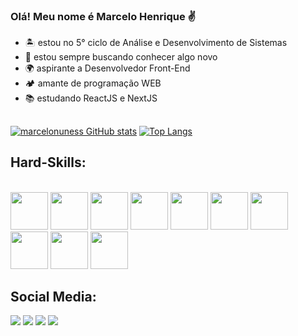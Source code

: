 ### Olá! Meu nome é Marcelo Henrique ✌
- 🏝 estou no 5° ciclo de Análise e Desenvolvimento de Sistemas
- 🚀 estou sempre buscando conhecer algo novo
- 🌍 aspirante a Desenvolvedor Front-End
- 🏕 amante de programação WEB
- 📚 estudando ReactJS e NextJS


##
[![marcelonuness GitHub stats](https://github-readme-stats.vercel.app/api?username=marcelonuness&show_icons=true&theme=highcontrast)](https://github.com/marcelonuness/github-readme-stats)
[![Top Langs](https://github-readme-stats.vercel.app/api/top-langs/?username=marcelonuness&layout=compact&theme=highcontrast)](https://github.com/marcelonuness/github-readme-stats)

## Hard-Skills:
<div style:"display: inline_block"><br>
<img src="https://cdn.jsdelivr.net/gh/devicons/devicon/icons/html5/html5-original-wordmark.svg" style="width: 60px;" />
<img src="https://cdn.jsdelivr.net/gh/devicons/devicon/icons/css3/css3-original-wordmark.svg" style="width: 60px;" />          
<img src="https://cdn.jsdelivr.net/gh/devicons/devicon/icons/javascript/javascript-original.svg" style="width: 60px;"/>          
<img src="https://cdn.jsdelivr.net/gh/devicons/devicon/icons/jquery/jquery-original.svg" style="width: 60px;"/>          
<img src="https://cdn.jsdelivr.net/gh/devicons/devicon/icons/bootstrap/bootstrap-original.svg" style="width: 60px;"/>
<img src="https://cdn.jsdelivr.net/gh/devicons/devicon/icons/mysql/mysql-original-wordmark.svg" style="width: 60px;" />          
<img src="https://cdn.jsdelivr.net/gh/devicons/devicon/icons/mongodb/mongodb-original.svg" style="width: 60px;"/>
<img src="https://cdn.jsdelivr.net/gh/devicons/devicon/icons/nodejs/nodejs-original.svg" style="width: 60px;"/>
<img src="https://cdn.jsdelivr.net/gh/devicons/devicon/icons/express/express-original.svg" style="width: 60px;" />
<img src="https://cdn.jsdelivr.net/gh/devicons/devicon/icons/c/c-original.svg" style="width: 60px;"/>
         
</div>

## Social Media:
<div>
  <a href="mailto:marcelohenrique.nunes@gmail.com" target="_blank"><img src="https://img.shields.io/badge/Gmail-D14836?style=for-the-badge&logo=gmail&logoColor=white" target="_blank"></a>
  <a href="https://www.instagram.com/ma.nunxs" target="_blank"><img src="https://img.shields.io/badge/Instagram-E4405F?style=for-the-badge&logo=instagram&logoColor=white" target="_blank"></a>
  <a href="https://twitter.com/celoriq" target="_blank"><img src="https://img.shields.io/badge/Twitter-1DA1F2?style=for-the-badge&logo=twitter&logoColor=white" target="_blank"></a>
  <a href="https://www.linkedin.com/in/marcelo-nunes-26a89a208/" target="_blank"><img src="https://img.shields.io/badge/LinkedIn-0077B5?style=for-the-badge&logo=linkedin&logoColor=white" target="_blank"></a>
</div>
